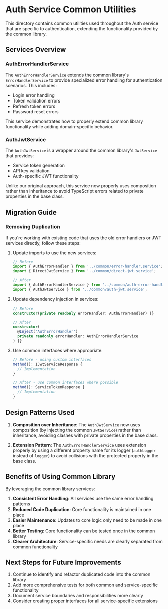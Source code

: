 # Auth Service Common Utilities

This directory contains common utilities used throughout the Auth service that are specific to authentication, extending the functionality provided by the common library.

## Services Overview

### AuthErrorHandlerService

The `AuthErrorHandlerService` extends the common library's `ErrorHandlerService` to provide specialized error handling for authentication scenarios. This includes:

- Login error handling
- Token validation errors
- Refresh token errors
- Password reset errors

This service demonstrates how to properly extend common library functionality while adding domain-specific behavior.

### AuthJwtService

The `AuthJwtService` is a wrapper around the common library's `JwtService` that provides:
- Service token generation
- API key validation
- Auth-specific JWT functionality

Unlike our original approach, this service now properly uses composition rather than inheritance to avoid TypeScript errors related to private properties in the base class.

## Migration Guide

### Removing Duplication

If you're working with existing code that uses the old error handlers or JWT services directly, follow these steps:

1. Update imports to use the new services:
   ```typescript
   // Before
   import { AuthErrorHandler } from '../common/error-handler.service';
   import { DirectJwtService } from '../common/direct-jwt.service';

   // After
   import { AuthErrorHandlerService } from '../common/auth-error-handler.service';
   import { AuthJwtService } from '../common/auth-jwt.service';
   ```

2. Update dependency injection in services:
   ```typescript
   // Before
   constructor(private readonly errorHandler: AuthErrorHandler) {}

   // After
   constructor(
     @Inject('AuthErrorHandler') 
     private readonly errorHandler: AuthErrorHandlerService
   ) {}
   ```

3. Use common interfaces where appropriate:
   ```typescript
   // Before - using custom interfaces
   method(): IJwtServiceResponse {
     // Implementation
   }

   // After - use common interfaces where possible
   method(): ServiceTokenResponse {
     // Implementation
   }
   ```

## Design Patterns Used

1. **Composition over Inheritance**: The `AuthJwtService` now uses composition (by injecting the common `JwtService`) rather than inheritance, avoiding clashes with private properties in the base class.

2. **Extension Pattern**: The `AuthErrorHandlerService` uses extension properly by using a different property name for its logger (`authLogger` instead of `logger`) to avoid collisions with the protected property in the base class.

## Benefits of Using Common Library

By leveraging the common library services:

1. **Consistent Error Handling**: All services use the same error handling patterns
2. **Reduced Code Duplication**: Core functionality is maintained in one place
3. **Easier Maintenance**: Updates to core logic only need to be made in one place
4. **Better Testing**: Core functionality can be tested once in the common library
5. **Clearer Architecture**: Service-specific needs are clearly separated from common functionality

## Next Steps for Future Improvements

1. Continue to identify and refactor duplicated code into the common library
2. Add more comprehensive tests for both common and service-specific functionality
3. Document service boundaries and responsibilities more clearly
4. Consider creating proper interfaces for all service-specific extensions 
